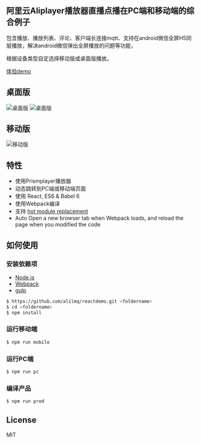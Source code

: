 ## 阿里云Aliplayer播放器直播点播在PC端和移动端的综合例子

包含播放、播放列表、评论、客户端长连接mqtt、支持在android微信全屏H5同层播放，解决android微信弹出全屏播放的问题等功能， 

根据设备类型自定选择移动版或桌面版播放。

[体验demo](https://player.alicdn.com)

## 桌面版

![桌面版](https://player.alicdn.com/img/aliplayer/pclive1.png) ![桌面版](https://player.alicdn.com/aliplayer/img/pclive2.png)

## 移动版

![移动版](https://player.alicdn.com/aliplayer/img/reacth5live.png)  

## 特性

- 使用Prismplayer播放器
- 动态跳转到PC端或移动端页面
- 使用 React, ES6 & Babel 6
- 使用Webpack编译
- 支持 [hot module replacement](https://webpack.github.io/docs/hot-module-replacement.html)
- Auto Open a new browser tab when Webpack loads, and reload the page when you modified the code

## 如何使用

### 安装依赖项

 - [Node.js](https://nodejs.org/en/)
 - [Webpack](http://webpack.github.io) 
 - [gulp](https://gulpjs.com)

```bash
$ https://github.com/alilmq/reactdemo.git <foldername>
$ cd <foldername>
$ npm install
```

### 运行移动端

```bash
$ npm run mobile
```

### 运行PC端

```bash
$ npm run pc
```

### 编译产品

```bash
$ npm run prod
```

## License

MIT
